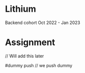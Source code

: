 # Lithium
Backend cohort Oct 2022 - Jan 2023


# Assignment
// Will add this later

#dummy push
// we push dummy
